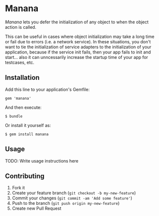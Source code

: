# Manana

*Manana* lets you defer the initialization of any object to when the object action is called.

This can be useful in cases where object initialization may take a long time or fail due to errors (i.e. a network service). 
In these situations, you don't want to tie the initialization of service adapters to the initialization of your application, 
because if the service init fails, then your app fails to init and start... also it can unncessarily increase the startup
time of your app for testcases, etc.

## Installation

Add this line to your application's Gemfile:

    gem 'manana'

And then execute:

    $ bundle

Or install it yourself as:

    $ gem install manana

## Usage

TODO: Write usage instructions here

## Contributing

1. Fork it
2. Create your feature branch (`git checkout -b my-new-feature`)
3. Commit your changes (`git commit -am 'Add some feature'`)
4. Push to the branch (`git push origin my-new-feature`)
5. Create new Pull Request

